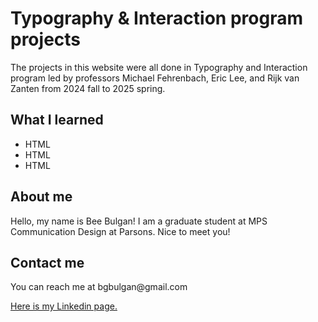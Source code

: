 <h1>Typography & Interaction program projects</h1>
<p>
The projects in this website were all done in Typography and Interaction program led by professors Michael Fehrenbach, Eric Lee, and Rijk van Zanten from 2024 fall to 2025 spring.</p>
<h2>What I learned</h2>
<ul>
  <li>HTML</li>
   <li>HTML</li>
   <li>HTML</li>
</ul>


<h2>About me</h2>
<p>Hello, my name is Bee Bulgan! I am a graduate student at MPS Communication Design at Parsons. Nice to meet you!</p>
<h2>Contact me</h2>
<p>You can reach me at bgbulgan@gmail.com</p>

<a href="https://www.linkedin.com/in/beeb/">Here is my Linkedin page.</a>
